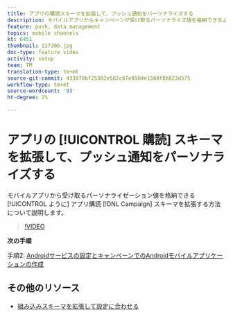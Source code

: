 ```yaml
---
title: アプリの購読スキーマを拡張して、プッシュ通知をパーソナライズする
description: モバイルアプリからキャンペーンが受け取るパーソナライズ値を格納できるようにアプリの購読スキーマを拡張する方法について説明します。
feature: push, data management
topics: mobile channels
kt: 6451
thumbnail: 327306.jpg
doc-type: feature video
activity: setup
team: TM
translation-type: tm+mt
source-git-commit: 433070bf25302e582c67e8504e1508f0b023d575
workflow-type: tm+mt
source-wordcount: '93'
ht-degree: 2%

---
```



# アプリの [!UICONTROL 購読] スキーマを拡張して、プッシュ通知をパーソナライズする

モバイルアプリから受け取るパーソナライゼーション値を格納できる [!UICONTROL ように] アプリ購読 [!DNL Campaign] スキーマを拡張する方法について説明します。

>[!VIDEO](https://video.tv.adobe.com/v/327306?quality=12)

**次の手順**

手順2: [Androidサービスの設定とキャンペーンでのAndroidモバイルアプリケーションの作成](/help/tutorial-getting-started-with-push-notifications-for-android/configuring-an-android-service-in-campaign.md)

## その他のリソース

* [組み込みスキーマを拡張して設定に合わせる](https://experienceleague.adobe.com/docs/campaign-classic/using/sending-messages/sending-push-notifications/configure-the-mobile-app/configuring-the-mobile-application-android.html#extend-subscription-schema)